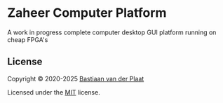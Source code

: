 # Zaheer Computer Platform

A work in progress complete computer desktop GUI platform running on cheap FPGA's

## License

Copyright © 2020-2025 [Bastiaan van der Plaat](https://github.com/bplaat)

Licensed under the [MIT](LICENSE) license.
